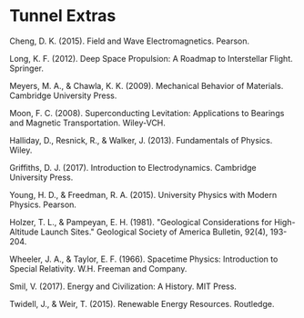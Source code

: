 # Tunnel Extras

Cheng, D. K. (2015). Field and Wave Electromagnetics. Pearson.&#x20;

Long, K. F. (2012). Deep Space Propulsion: A Roadmap to Interstellar Flight. Springer.&#x20;

Meyers, M. A., & Chawla, K. K. (2009). Mechanical Behavior of Materials. Cambridge University Press.

Moon, F. C. (2008). Superconducting Levitation: Applications to Bearings and Magnetic Transportation. Wiley-VCH.&#x20;

Halliday, D., Resnick, R., & Walker, J. (2013). Fundamentals of Physics. Wiley.&#x20;

Griffiths, D. J. (2017). Introduction to Electrodynamics. Cambridge University Press.&#x20;

Young, H. D., & Freedman, R. A. (2015). University Physics with Modern Physics. Pearson.&#x20;

Holzer, T. L., & Pampeyan, E. H. (1981). "Geological Considerations for High-Altitude Launch Sites." Geological Society of America Bulletin, 92(4), 193-204.&#x20;

Wheeler, J. A., & Taylor, E. F. (1966). Spacetime Physics: Introduction to Special Relativity. W.H. Freeman and Company.&#x20;

Smil, V. (2017). Energy and Civilization: A History. MIT Press.&#x20;

Twidell, J., & Weir, T. (2015). Renewable Energy Resources. Routledge.

